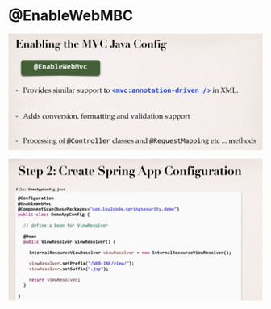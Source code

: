 # @EnableWebMBC

![](../.gitbook/assets/image%20%28169%29.png)

![](../.gitbook/assets/image%20%28170%29.png)

